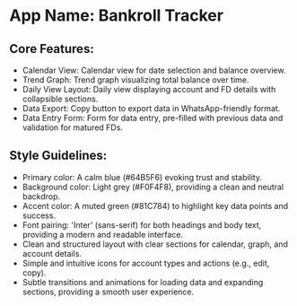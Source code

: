 # **App Name**: Bankroll Tracker

## Core Features:

- Calendar View: Calendar view for date selection and balance overview.
- Trend Graph: Trend graph visualizing total balance over time.
- Daily View Layout: Daily view displaying account and FD details with collapsible sections.
- Data Export: Copy button to export data in WhatsApp-friendly format.
- Data Entry Form: Form for data entry, pre-filled with previous data and validation for matured FDs.

## Style Guidelines:

- Primary color: A calm blue (#64B5F6) evoking trust and stability.
- Background color: Light grey (#F0F4F8), providing a clean and neutral backdrop.
- Accent color: A muted green (#81C784) to highlight key data points and success.
- Font pairing: 'Inter' (sans-serif) for both headings and body text, providing a modern and readable interface.
- Clean and structured layout with clear sections for calendar, graph, and account details.
- Simple and intuitive icons for account types and actions (e.g., edit, copy).
- Subtle transitions and animations for loading data and expanding sections, providing a smooth user experience.
